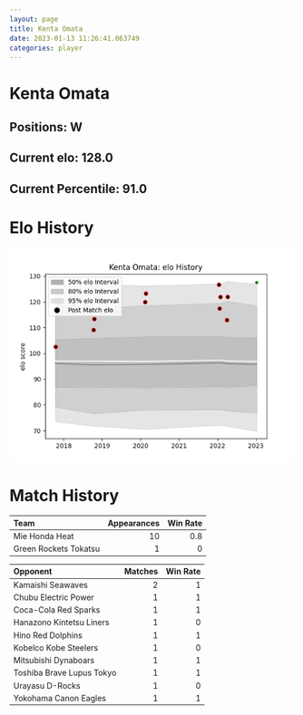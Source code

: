 ```yaml
---  
layout: page  
title: Kenta Omata  
date: 2023-01-13 11:26:41.063749  
categories: player  
---
```

# Kenta Omata

## Positions: W

## Current elo: 128.0

## Current Percentile: 91.0

# Elo History


![elo history](history_KentaOmata.png)
# Match History


| Team                  |   Appearances |   Win Rate |
|:----------------------|--------------:|-----------:|
| Mie Honda Heat        |            10 |        0.8 |
| Green Rockets Tokatsu |             1 |        0   |

| Opponent                  |   Matches |   Win Rate |
|:--------------------------|----------:|-----------:|
| Kamaishi Seawaves         |         2 |          1 |
| Chubu Electric Power      |         1 |          1 |
| Coca-Cola Red Sparks      |         1 |          1 |
| Hanazono Kintetsu Liners  |         1 |          0 |
| Hino Red Dolphins         |         1 |          1 |
| Kobelco Kobe Steelers     |         1 |          0 |
| Mitsubishi Dynaboars      |         1 |          1 |
| Toshiba Brave Lupus Tokyo |         1 |          1 |
| Urayasu D-Rocks           |         1 |          0 |
| Yokohama Canon Eagles     |         1 |          1 |